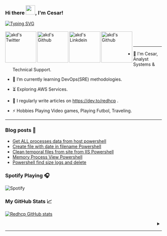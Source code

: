 ### Hi there <img src="https://raw.githubusercontent.com/MartinHeinz/MartinHeinz/master/wave.gif" width="30px">, I'm Cesar!

[![Typing SVG](https://readme-typing-svg.herokuapp.com?duration=6000&width=450&lines=I'm+Analyst+Systems+%26+Technical+Support;I+write+articles+on+Dev.to+~+redhcp)](https://git.io/typing-svg)
<br><br>
<a href="https://twitter.com/Th3Ces4r">
<img align="left" alt="akd's Twitter" width="100px" src="https://img.shields.io/badge/Twitter-1DA1F2?style=for-the-badge&logo=Twitter&logoColor=white" />
</a>
<a href="https://github.com/redhcp">
<img align="left" alt="akd's Github" width="100px" src="https://img.shields.io/badge/Github-181717?style=for-the-badge&logo=Github&logoColor=white" />
</a>
<a href="https://www.linkedin.com/in/cyl90/">
<img align="left" alt="akd's Linkdein" width="100px" src="https://img.shields.io/badge/Linkedin-0A66C2?style=for-the-badge&logo=Linkedin&logoColor=white" />
</a>
<a href="https://dev.to/redhcp">
<img align="left" alt="akd's Github" width="100px" src="https://img.shields.io/badge/dev.to-0A0A0A?style=for-the-badge&logo=dev.to&logoColor=white" />
</a>
<br><br>

---

- 🔷 I'm Cesar, Analyst Systems & Technical Support.

- 🌱 I’m currently learning DevOps(SRE) methodologies.

- ⏳ Exploring AWS Services.

- 📝 I regularly write articles on https://dev.to/redhcp .

- ⚡ Hobbies Playing Video games, Playing Futbol, Traveling.

---

### Blog posts 📝

<!-- BLOG-POST-LIST:START -->
- [Get ALL processes data from host powershell](https://dev.to/redhcp/get-all-processes-data-from-host-powershell-3b8c)
- [Create file with date in filename Powershell](https://dev.to/redhcp/create-file-with-date-in-filename-powershell-2ebo)
- [Clean temporal files from site from IIS Powershell](https://dev.to/redhcp/clean-temporal-files-from-site-from-iis-powershell-3cj1)
- [Memory Process View Powershell](https://dev.to/redhcp/memory-process-view-powershell-30k4)
- [Powershell find size logs and delete](https://dev.to/redhcp/powershell-find-size-logs-and-delete-3a4k)
<!-- BLOG-POST-LIST:END -->

### Spotify Playing 🎧

![Spotify](https://novatorem.vercel.app/api/spotify)

### My GitHub Stats &#x1f4c8;

[![Redhcp GitHub stats](https://github-readme-stats.vercel.app/api?username=redhcp&theme=prussian)](https://github.com/anuraghazra/github-readme-stats)

<details align= "right">
<summary></summary>
<br>
<a href="https://komarev.com/ghpvc/?username=redhcp">
<img src="https://komarev.com/ghpvc/?username=redhcp" />
</a>&ensp;
</details>

---
